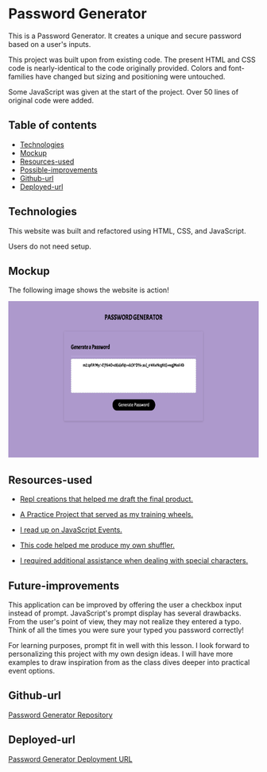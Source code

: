 
# Password Generator

This is a Password Generator. It creates a unique and secure password based on a user's inputs.

This project was built upon from existing code. The present HTML and CSS code is nearly-identical to the code originally provided. Colors and font-families have changed but sizing and positioning were untouched.

Some JavaScript was given at the start of the project. Over 50 lines of original code were added.

## Table of contents
* [Technologies](#technologies)
* [Mockup](#mockup)
* [Resources-used](#resources-used)
* [Possible-improvements](#possible-improvements)
* [Github-url](#github-url)
* [Deployed-url](#deployed-url)


## Technologies

This website was built and refactored using HTML, CSS, and JavaScript.

Users do not need setup.

## Mockup

The following image shows the website is action!

<img src="assets/passwordGenerator.jpeg" width="550" height="315" alt="password generator"/>

## Resources-used

* <a href="https://replit.com/repls/folder/Penn%20LPS" target="_blank_">Repl creations that helped me draft the final product.</a> 

* <a href="https://github.com/AmyShafer/decemberFolder" target="_blank_">A Practice Project that served as my training wheels.</a> 

* <a href="https://developer.mozilla.org/en-US/docs/Learn/JavaScript/Building_blocks/Events" target="_blank_">I read up on JavaScript Events.</a> 

* <a href="https://stackoverflow.com/questions/3943772/how-do-i-shuffle-the-characters-in-a-string-in-javascript" target="_blank_">This code helped me produce my own shuffler.</a> 

* <a href="https://w3schools.sinsixx.com/js/js_special_characters.asp.htm" target="_blank_">I required additional assistance when dealing with special characters.</a> 


## Future-improvements

This application can be improved by offering the user a checkbox input instead of prompt. JavaScript's prompt display has several drawbacks. From the user's point of view, they may not realize they entered a typo. Think of all the times you were sure your typed you password correctly! 

For learning purposes, prompt fit in well with this lesson. I look forward to personalizing this project with my own design ideas. I will have more examples to draw inspiration from as the class dives deeper into practical event options. 

## Github-url
<a href="https://github.com/AmyShafer/Password-Generator" target="_blank_">Password Generator Repository</a> 

## Deployed-url
<a href="https://amyshafer.github.io/Password-Generator/" target="_blank_">Password Generator Deployment URL</a> 

